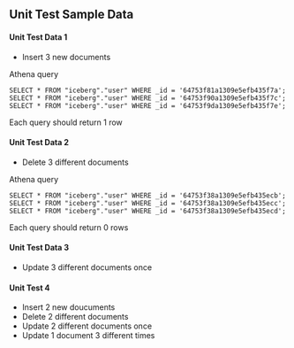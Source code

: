 ## Unit Test Sample Data

#### Unit Test Data 1
* Insert 3 new documents

Athena query 
```
SELECT * FROM "iceberg"."user" WHERE _id = '64753f81a1309e5efb435f7a';
SELECT * FROM "iceberg"."user" WHERE _id = '64753f90a1309e5efb435f7c';
SELECT * FROM "iceberg"."user" WHERE _id = '64753f9da1309e5efb435f7e';
```

Each query should return 1 row

#### Unit Test Data 2
* Delete 3 different documents

Athena query
```
SELECT * FROM "iceberg"."user" WHERE _id = '64753f38a1309e5efb435ecb';
SELECT * FROM "iceberg"."user" WHERE _id = '64753f38a1309e5efb435ecc';
SELECT * FROM "iceberg"."user" WHERE _id = '64753f38a1309e5efb435ecd';
```
Each query should return 0 rows

#### Unit Test Data 3
* Update 3 different documents once

#### Unit Test 4
* Insert 2 new doucuments
* Delete 2 different documents
* Update 2 different documents once
* Update 1 document 3 different times
